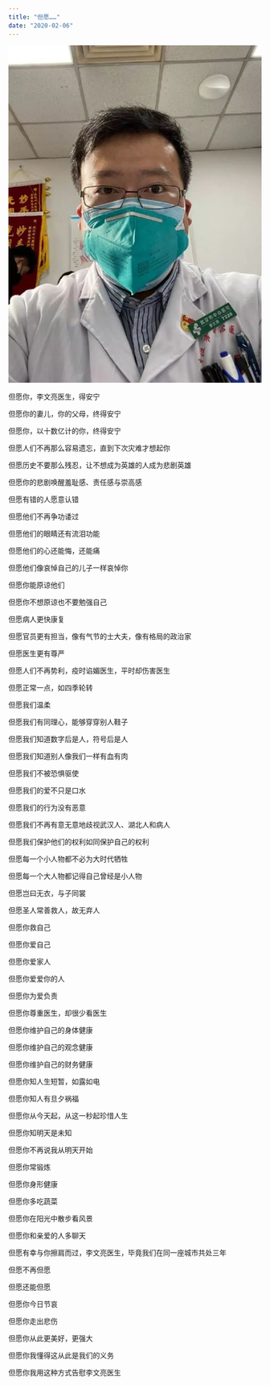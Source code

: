 ```yaml
---
title: "但愿……"
date: "2020-02-06"
---
```


![连岳文章](images/连岳文章picture-6.jpg)

  

但愿你，李文亮医生，得安宁  

但愿你的妻儿，你的父母，终得安宁  

但愿你，以十数亿计的你，终得安宁

  

但愿人们不再那么容易遗忘，直到下次灾难才想起你  

但愿历史不要那么残忍，让不想成为英雄的人成为悲剧英雄

但愿你的悲剧唤醒羞耻感、责任感与崇高感

  

但愿有错的人愿意认错

但愿他们不再争功诿过  

但愿他们的眼睛还有流泪功能  

但愿他们的心还能悔，还能痛  

但愿他们像哀悼自己的儿子一样哀悼你

但愿你能原谅他们

但愿你不想原谅也不要勉强自己

  

但愿病人更快康复  

但愿官员更有担当，像有气节的士大夫，像有格局的政治家

但愿医生更有尊严

但愿人们不再势利，疫时谄媚医生，平时却伤害医生

但愿正常一点，如四季轮转  

  

但愿我们温柔  

但愿我们有同理心，能够穿穿别人鞋子

但愿我们知道数字后是人，符号后是人  

但愿我们知道别人像我们一样有血有肉

但愿我们不被恐惧驱使  

但愿我们的爱不只是口水

但愿我们的行为没有恶意

但愿我们不再有意无意地歧视武汉人、湖北人和病人

但愿我们保护他们的权利如同保护自己的权利

  

但愿每一个小人物都不必为大时代牺牲  

但愿每一个大人物都记得自己曾经是小人物

但愿岂曰无衣，与子同裳

但愿圣人常善救人，故无弃人

  

但愿你救自己  

但愿你爱自己

但愿你爱家人  

但愿你爱爱你的人

但愿你为爱负责  

但愿你尊重医生，却很少看医生

但愿你维护自己的身体健康

但愿你维护自己的观念健康

但愿你维护自己的财务健康

  

但愿你知人生短暂，如露如电  

但愿你知人有旦夕祸福

但愿你从今天起，从这一秒起珍惜人生

但愿你知明天是未知  

但愿你不再说我从明天开始  

  

但愿你常锻炼  

但愿你身形健康  

但愿你多吃蔬菜  

但愿你在阳光中散步看风景

但愿你和亲爱的人多聊天

  

但愿有幸与你擦肩而过，李文亮医生，毕竟我们在同一座城市共处三年

  

但愿不再但愿  

但愿还能但愿

  

但愿你今日节哀  

但愿你走出悲伤  

但愿你从此更美好，更强大  

但愿你我懂得这从此是我们的义务

但愿你我用这种方式告慰李文亮医生
